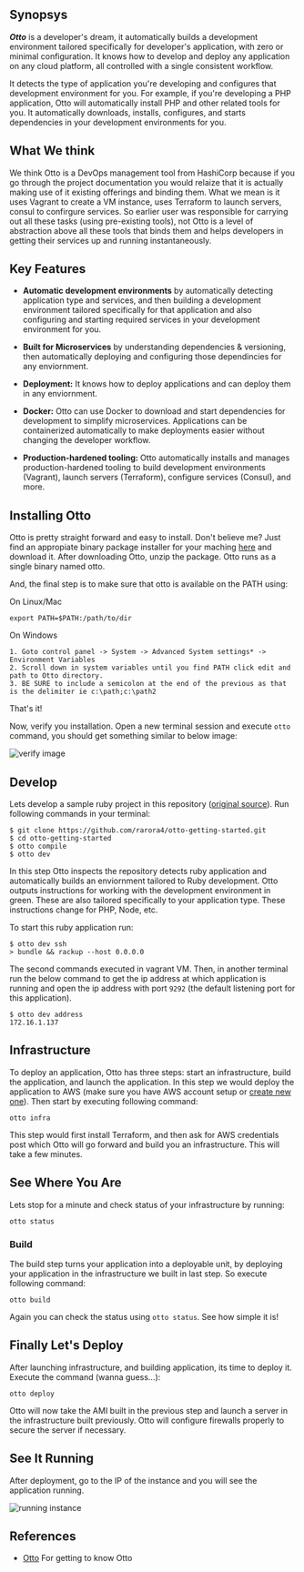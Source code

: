 ## Synopsys

**_Otto_** is a developer's dream, it automatically builds a development environment tailored specifically for developer's application, with zero or minimal configuration. It knows how to develop and deploy any application on any cloud platform, all controlled with a single consistent workflow.

It detects the type of application you're developing and configures that development environment for you. For example, if you're developing a PHP application, Otto will automatically install PHP and other related tools for you. It automatically downloads, installs, configures, and starts dependencies in your development environments for you.

## What We think

We think Otto is a DevOps management tool from HashiCorp because if you go through the project documentation you would relaize that it is actually making use of it existing offerings and binding them. What we mean is it uses Vagrant to create a VM instance, uses Terraform to launch servers, consul to confirgure services. So earlier user was responsible for carrying out all these tasks (using pre-existing tools), not Otto is a level of abstraction above all these tools that binds them and helps developers in getting their services up and running instantaneously.

## Key Features
* **Automatic development environments** by automatically detecting application type and services, and then building a development environment tailored specifically for that application and also configuring and starting required services in your development environment for you.

* **Built for Microservices** by understanding dependencies & versioning, then automatically deploying and configuring those dependincies for any enviornment.

* **Deployment:** It knows how to deploy applications and can deploy them in any enviornment.

* **Docker:** Otto can use Docker to download and start dependencies for development to simplify microservices. Applications can be containerized automatically to make deployments easier without changing the developer workflow.

* **Production-hardened tooling:** Otto automatically installs and manages production-hardened tooling to build development environments (Vagrant), launch servers (Terraform), configure services (Consul), and more.

## Installing Otto
Otto is pretty straight forward and easy to install. Don't believe me? Just find an appropiate binary package installer for your maching [here](https://ottoproject.io/downloads.html) and download it. After downloading Otto, unzip the package. Otto runs as a single binary named otto.

And, the final step is to make sure that otto is available on the PATH using:

On Linux/Mac
```
export PATH=$PATH:/path/to/dir
```

On Windows
```
1. Goto control panel -> System -> Advanced System settings* -> Environment Variables 
2. Scroll down in system variables until you find PATH click edit and path to Otto directory. 
3. BE SURE to include a semicolon at the end of the previous as that is the delimiter ie c:\path;c:\path2
```
That's it!

Now, verify you installation. Open a new terminal session and execute ```otto``` command, you should get something similar to below image:

![verify image](https://github.com/rarora4/otto-getting-started/tree/master/images/image1.png)

## Develop

Lets develop a sample ruby project in this repository ([original source](https://github.com/hashicorp/otto-getting-started)). Run following commands in your terminal:

```
$ git clone https://github.com/rarora4/otto-getting-started.git
$ cd otto-getting-started
$ otto compile
$ otto dev
```

In this step Otto inspects the repository detects ruby application and automatically builds an enviornment tailored to Ruby development. Otto outputs instructions for working with the development environment in green. These are also tailored specifically to your application type. These instructions change for PHP, Node, etc.

To start this ruby application run: 

```
$ otto dev ssh
> bundle && rackup --host 0.0.0.0 
```

The second commands executed in vagrant VM. Then, in another terminal run the below command to get the ip address at which application is running and open the ip address with port ```9292```  (the default listening port for this application).

```
$ otto dev address
172.16.1.137
```

## Infrastructure

To deploy an application, Otto has three steps: start an infrastructure, build the application, and launch the application. In this step we would deploy the application to AWS (make sure you have AWS account setup or [create new one](http://aws.amazon.com/free/)). Then start by executing following command:

```
otto infra
```

This step would first install Terraform, and then ask for AWS credentials post which Otto will go forward and build you an infrastructure. This will take a few minutes. 

## See Where You Are

Lets stop for a minute and check status of your infrastructure by running:

```
otto status
```

### Build

The build step turns your application into a deployable unit, by deploying your application in the infrastructure we built in last step. So execute following command:

```
otto build
```

Again you can check the status using ```otto status```. See how simple it is!

## Finally Let's Deploy

After launching infrastructure, and building application, its time to deploy it. Execute the command (wanna guess...):

```
otto deploy
```

Otto will now take the AMI built in the previous step and launch a server in the infrastructure built previously. Otto will configure firewalls properly to secure the server if necessary.

## See It Running
After deployment, go to the IP of the instance and you will see the application running.

![running instance](https://github.com/rarora4/otto-getting-started/tree/master/images/image2.png)

## References

 * [Otto](https://ottoproject.io/docs/index.html) For getting to know Otto


